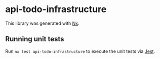 # api-todo-infrastructure

This library was generated with [Nx](https://nx.dev).

## Running unit tests

Run `nx test api-todo-infrastructure` to execute the unit tests via [Jest](https://jestjs.io).
